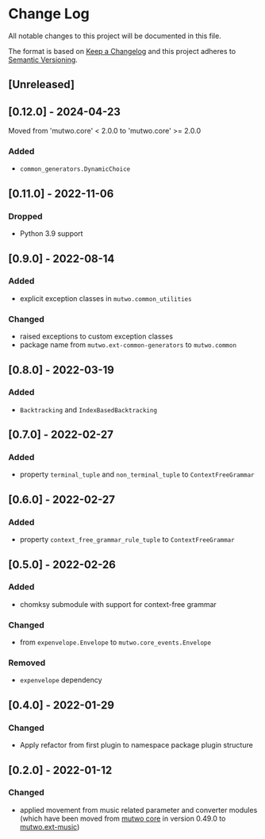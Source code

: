 # Change Log

All notable changes to this project will be documented in this file.

The format is based on [Keep a Changelog](http://keepachangelog.com/)
and this project adheres to [Semantic Versioning](http://semver.org/).

## [Unreleased]

## [0.12.0] - 2024-04-23

Moved from 'mutwo.core' < 2.0.0 to 'mutwo.core' >= 2.0.0

### Added
- `common_generators.DynamicChoice`


## [0.11.0] - 2022-11-06

### Dropped
- Python 3.9 support


## [0.9.0] - 2022-08-14

### Added
- explicit exception classes in `mutwo.common_utilities`

### Changed
- raised exceptions to custom exception classes
- package name from `mutwo.ext-common-generators` to `mutwo.common`


## [0.8.0] - 2022-03-19

### Added
- `Backtracking` and `IndexBasedBacktracking`


## [0.7.0] - 2022-02-27

### Added
- property `terminal_tuple` and `non_terminal_tuple` to `ContextFreeGrammar`


## [0.6.0] - 2022-02-27

### Added
- property `context_free_grammar_rule_tuple` to `ContextFreeGrammar`


## [0.5.0] - 2022-02-26

### Added
- chomksy submodule with support for context-free grammar

### Changed
- from `expenvelope.Envelope` to `mutwo.core_events.Envelope`

### Removed
- `expenvelope` dependency


## [0.4.0] - 2022-01-29

### Changed
- Apply refactor from first plugin to namespace package plugin structure


## [0.2.0] - 2022-01-12

### Changed
- applied movement from music related parameter and converter modules (which have been moved from [mutwo core](https://github.com/mutwo-org/mutwo) in version 0.49.0 to [mutwo.ext-music](https://github.com/mutwo-org/mutwo.ext-music))
